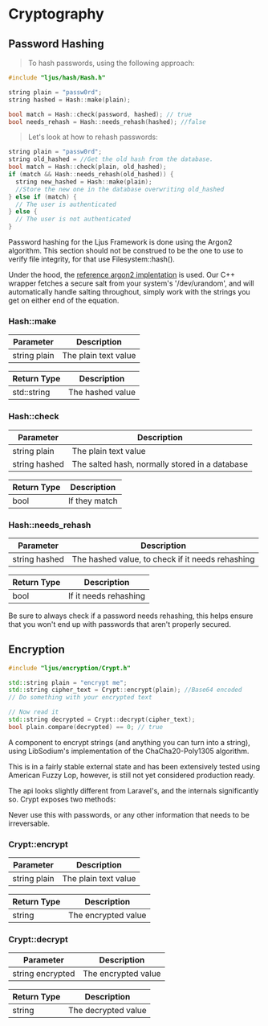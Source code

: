 
# Cryptography

## Password Hashing
> To hash passwords, using the following approach:

```cpp
#include "ljus/hash/Hash.h"

string plain = "passw0rd";
string hashed = Hash::make(plain);

bool match = Hash::check(password, hashed); // true
bool needs_rehash = Hash::needs_rehash(hashed); //false
```

> Let's look at how to rehash passwords:

```cpp
string plain = "passw0rd";
string old_hashed = //Get the old hash from the database.
bool match = Hash::check(plain, old_hashed);
if (match && Hash::needs_rehash(old_hashed)) {
  string new_hashed = Hash::make(plain);
  //Store the new one in the database overwriting old_hashed
} else if (match) {
  // The user is authenticated
} else {
  // The user is not authenticated
}
```

Password hashing for the Ljus Framework is done using the Argon2 algorithm. This section should not be construed to be the one to use to verify file integrity, for that use Filesystem::hash().

Under the hood, the [reference argon2 implentation](https://github.com/P-H-C/phc-winner-argon2) is used. Our C++ wrapper fetches a secure salt from your system's '/dev/urandom', and will automatically handle salting throughout, simply work with the strings you get on either end of the equation.

### Hash::make
Parameter | Description
--------- | -----------
string plain | The plain text value

Return Type | Description
----------- | -----------
std::string | The hashed value


### Hash::check
Parameter | Description
--------- | -----------
string plain | The plain text value
string hashed | The salted hash, normally stored in a database


Return Type | Description
----------- | -----------
bool | If they match

### Hash::needs_rehash
Parameter | Description
--------- | -----------
string hashed | The hashed value, to check if it needs rehashing

Return Type | Description
----------- | -----------
bool | If it needs rehashing


<aside class="success">
Be sure to always check if a password needs rehashing, this helps ensure that you won't end up with passwords that aren't properly secured.
</aside>

## Encryption
```cpp
#include "ljus/encryption/Crypt.h"

std::string plain = "encrypt me";
std::string cipher_text = Crypt::encrypt(plain); //Base64 encoded
// Do something with your encrypted text 

// Now read it
std::string decrypted = Crypt::decrypt(cipher_text);
bool plain.compare(decrypted) == 0; // true
```

A component to encrypt strings (and anything you can turn into a string), using LibSodium's implementation of the ChaCha20-Poly1305 algorithm.

This is in a fairly stable external state and has been extensively tested using American Fuzzy Lop, however, is still not yet considered production ready.

The api looks slightly different from Laravel's, and the internals significantly so. Crypt exposes two methods:

<aside class="warning">Never use this with passwords, or any other information that needs to be irreversable.</aside>

### Crypt::encrypt
Parameter | Description
--------- | -----------
string plain | The plain text value

Return Type | Description
----------- | -----------
string | The encrypted value


### Crypt::decrypt
Parameter | Description
--------- | -----------
string encrypted | The encrypted value

Return Type | Description
----------- | -----------
string | The decrypted value

